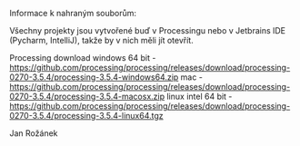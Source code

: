 Informace k nahraným souborům:

Všechny projekty jsou vytvořené buď v Processingu nebo v Jetbrains IDE (Pycharm, IntelliJ), takže by v nich měli jít otevřít.


Processing download
    windows 64 bit - https://github.com/processing/processing/releases/download/processing-0270-3.5.4/processing-3.5.4-windows64.zip
    mac - https://github.com/processing/processing/releases/download/processing-0270-3.5.4/processing-3.5.4-macosx.zip
    linux intel 64 bit - https://github.com/processing/processing/releases/download/processing-0270-3.5.4/processing-3.5.4-linux64.tgz


Jan Rožánek
